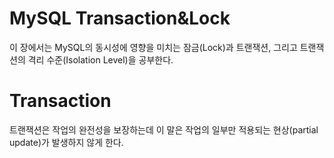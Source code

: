 # MySQL Transaction&Lock

이 장에서는 MySQL의 동시성에 영향을 미치는 잠금(Lock)과 트랜잭션, 그리고 트랜잭션의 격리 수준(Isolation Level)을 공부한다.

# Transaction

트랜잭션은 작업의 완전성을 보장하는데 이 말은 작업의 일부만 적용되는 현상(partial update)가 발생하지 않게 한다. 


<!--stackedit_data:
eyJoaXN0b3J5IjpbOTY5NzA1OTEzLDIwNDU2NDc4ODldfQ==
-->